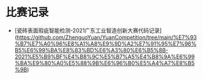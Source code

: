 # 比赛记录
- [瓷砖表面瑕疵智能检测-2021广东工业智造创新大赛代码记录]
(https://github.com/ZhenguoYuan/YuanCompetition/tree/main/%E7%93%B7%E7%A0%96%E8%A1%A8%E9%9D%A2%E7%91%95%E7%96%B5%E6%99%BA%E8%83%BD%E6%A3%80%E6%B5%8B-2021%E5%B9%BF%E4%B8%9C%E5%B7%A5%E4%B8%9A%E6%99%BA%E9%80%A0%E5%88%9B%E6%96%B0%E5%A4%A7%E8%B5%9B)
